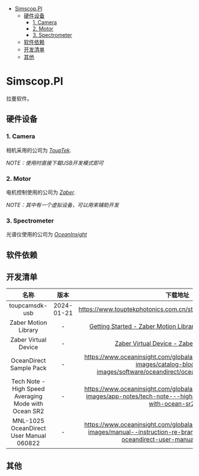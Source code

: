 - [Simscop.Pl](#simscoppl)
  - [硬件设备](#硬件设备)
    - [1. Camera](#1-camera)
    - [2. Motor](#2-motor)
    - [3. Spectrometer](#3-spectrometer)
  - [软件依赖](#软件依赖)
  - [开发清单](#开发清单)
  - [其他](#其他)

# Simscop.Pl

拉曼软件。

## 硬件设备

### 1. Camera

相机采用的公司为 _[ToupTek](https://www.touptekphotonics.com.cn/download/)_.

*NOTE：使用时直接下载USB开发模式即可*

### 2. Motor

电机控制使用的公司为 _[Zaber](https://www.zaber.com/software)_.

*NOTE：其中有一个虚拟设备，可以用来辅助开发*

### 3. Spectrometer

光谱仪使用的公司为 _[OceanInsight](https://www.oceaninsight.com/products/software/drivers/oceandirect/)_


## 软件依赖

## 开发清单

|                         名称                         |    版本    |                                                                        下载地址                                                                        |
| :--------------------------------------------------: | :--------: | :-----------------------------------------------------------------------------------------------------------------------------------------------------: |
|                    toupcamsdk-usb                    | 2024-01-21 |                                           https://www.touptekphotonics.com.cn/static/software/toupcamsdk.zip                                           |
|                 Zaber Motion Library                 |     -     |                 [Getting Started - Zaber Motion Library - Zaber Software Portal](https://software.zaber.com/motion-library/docs/tutorials)                 |
|                 Zaber Virtual Device                 |     -     |                               [Zaber Virtual Device - Zaber Software Portal](https://software.zaber.com/virtual-device/home)                               |
|               OceanDirect Sample Pack               |     -     |      https://www.oceaninsight.com/globalassets/catalog-blocks-and-images/catalog-blocks-and-images/software/oceandirect/oceandirectsamplepack.zip      |
| Tech Note - High Speed Averaging Mode with Ocean SR2 |     -     |         https://www.oceaninsight.com/globalassets/catalog-blocks-and-images/app-notes/tech-note---high-speed-averaging-mode-with-ocean-sr2.pdf         |
|       MNL-1025 OceanDirect User Manual 060822       |     -     | https://www.oceaninsight.com/globalassets/catalog-blocks-and-images/manual--instruction-re-branded/software/mnl-1025-oceandirect-user-manual-060822.pdf |

## 其他
